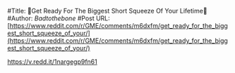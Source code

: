 #Title: 🚀Get Ready For The Biggest Short Squeeze Of Your Lifetime🚀
#Author: _Badtothebone_
#Post URL: [https://www.reddit.com/r/GME/comments/m6dxfm/get_ready_for_the_biggest_short_squeeze_of_your/](https://www.reddit.com/r/GME/comments/m6dxfm/get_ready_for_the_biggest_short_squeeze_of_your/)


https://v.redd.it/1nargegp9fn61